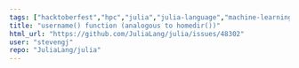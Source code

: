 ```yaml
---
tags: ["hacktoberfest","hpc","julia","julia-language","machine-learning","numerical","programming-language","science","scientific","speculative"]
title: "username() function (analogous to homedir())"
html_url: "https://github.com/JuliaLang/julia/issues/48302"
user: "stevengj"
repo: "JuliaLang/julia"
---
```


